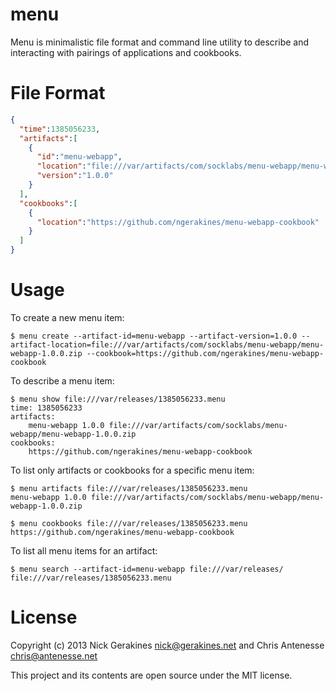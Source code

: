 # menu

Menu is minimalistic file format and command line utility to describe and interacting with pairings of applications and cookbooks.

# File Format

```json
{
  "time":1385056233,
  "artifacts":[
    {
      "id":"menu-webapp",
      "location":"file:///var/artifacts/com/socklabs/menu-webapp/menu-webapp-1.0.0.zip",
      "version":"1.0.0"
    }
  ],
  "cookbooks":[
    {
      "location":"https://github.com/ngerakines/menu-webapp-cookbook"
    }
  ]
}
```

# Usage

To create a new menu item:

    $ menu create --artifact-id=menu-webapp --artifact-version=1.0.0 --artifact-location=file:///var/artifacts/com/socklabs/menu-webapp/menu-webapp-1.0.0.zip --cookbook=https://github.com/ngerakines/menu-webapp-cookbook

To describe a menu item:

    $ menu show file:///var/releases/1385056233.menu
    time: 1385056233
    artifacts:
        menu-webapp 1.0.0 file:///var/artifacts/com/socklabs/menu-webapp/menu-webapp-1.0.0.zip
    cookbooks:
        https://github.com/ngerakines/menu-webapp-cookbook

To list only artifacts or cookbooks for a specific menu item:

    $ menu artifacts file:///var/releases/1385056233.menu
    menu-webapp 1.0.0 file:///var/artifacts/com/socklabs/menu-webapp/menu-webapp-1.0.0.zip

    $ menu cookbooks file:///var/releases/1385056233.menu
    https://github.com/ngerakines/menu-webapp-cookbook

To list all menu items for an artifact:

    $ menu search --artifact-id=menu-webapp file:///var/releases/
    file:///var/releases/1385056233.menu

# License

Copyright (c) 2013 Nick Gerakines <nick@gerakines.net> and Chris Antenesse <chris@antenesse.net>

This project and its contents are open source under the MIT license.
